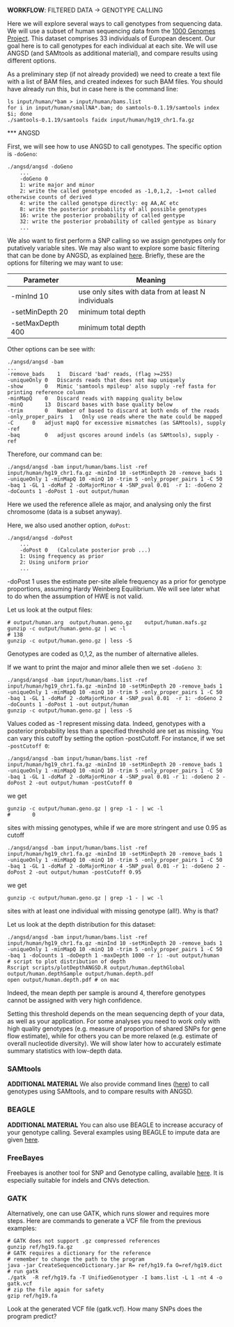 
**WORKFLOW**:
FILTERED DATA -> GENOTYPE CALLING

Here we will explore several ways to call genotypes from sequencing data.
We will use a subset of human sequencing data from the [1000 Genomes Project](http://www.1000genomes.org/). 
This dataset comprises 33 individuals of European descent.
Our goal here is to call genotypes for each individual at each site.
We will use ANGSD (and SAMtools as additional material), and compare results using different options.

As a preliminary step (if not already provided) we need to create a text file with a list of BAM files, and created indexes for such BAM files.
You should have already run this, but in case here is the command line:
```
ls input/human/*bam > input/human/bams.list
for i in input/human/smallNA*.bam; do samtools-0.1.19/samtools index $i; done
./samtools-0.1.19/samtools faidx input/human/hg19_chr1.fa.gz
```

*** ANGSD

First, we will see how to use ANGSD to call genotypes.
The specific option is `-doGeno`:
```
./angsd/angsd -doGeno
	...
	-doGeno	0
	1: write major and minor
	2: write the called genotype encoded as -1,0,1,2, -1=not called otherwise counts of derived
	4: write the called genotype directly: eg AA,AC etc 
	8: write the posterior probability of all possible genotypes
	16: write the posterior probability of called gentype
	32: write the posterior probability of called gentype as binary
	...
```
We also want to first perform a SNP calling so we assign genotypes only for putatively variable sites.
We may also want to explore some basic filtering that can be done by ANGSD, as explained [here](http://popgen.dk/angsd/index.php/Filters).
Briefly, these are the options for filtering we may want to use:

Parameter | Meaning
--------- | -------
-minInd 10 | use only sites with data from at least N individuals <br>
-setMinDepth 20 | minimum total depth <br>
-setMaxDepth 400 | minimum total depth <br>

Other options can be see with:
```
./angsd/angsd -bam
...
-remove_bads	1	Discard 'bad' reads, (flag >=255) 
-uniqueOnly	0	Discards reads that does not map uniquely
-show		0	Mimic 'samtools mpileup' also supply -ref fasta for printing reference column
-minMapQ	0	Discard reads with mapping quality below
-minQ		13	Discard bases with base quality below
-trim		0	Number of based to discard at both ends of the reads
-only_proper_pairs	1	Only use reads where the mate could be mapped
-C		0	adjust mapQ for excessive mismatches (as SAMtools), supply -ref
-baq		0	adjust qscores around indels (as SAMtools), supply -ref
```

Therefore, our command can be:
```
./angsd/angsd -bam input/human/bams.list -ref input/human/hg19_chr1.fa.gz -minInd 10 -setMinDepth 20 -remove_bads 1 -uniqueOnly 1 -minMapQ 10 -minQ 10 -trim 5 -only_proper_pairs 1 -C 50 -baq 1 -GL 1 -doMaf 2 -doMajorMinor 4 -SNP_pval 0.01  -r 1: -doGeno 2 -doCounts 1 -doPost 1 -out output/human
```
Here we used the reference allele as major, and analysing only the first chromosome (data is a subset anyway).

Here, we also used another option, `doPost`:
```
./angsd/angsd -doPost
	...
	-doPost	0	(Calculate posterior prob ...)
	1: Using frequency as prior
	2: Using uniform prior
	...
```
-doPost 1 uses the estimate per-site allele frequency as a prior for genotype proportions, assuming Hardy Weinberg Equilibrium. 
We will see later what to do when the assumption of HWE is not valid.

Let us look at the output files:
```
# output/human.arg	output/human.geno.gz	output/human.mafs.gz
gunzip -c output/human.geno.gz | wc -l
# 138
gunzip -c output/human.geno.gz | less -S
```
Genotypes are coded as 0,1,2, as the number of alternative alleles. 

If we want to print the major and minor allele then we set `-doGeno 3`:
```
./angsd/angsd -bam input/human/bams.list -ref input/human/hg19_chr1.fa.gz -minInd 10 -setMinDepth 20 -remove_bads 1 -uniqueOnly 1 -minMapQ 10 -minQ 10 -trim 5 -only_proper_pairs 1 -C 50 -baq 1 -GL 1 -doMaf 2 -doMajorMinor 4 -SNP_pval 0.01  -r 1: -doGeno 2 -doCounts 1 -doPost 1 -out output/human
gunzip -c output/human.geno.gz | less -S
```

Values coded as -1 represent missing data. Indeed, genotypes with a posterior probability less than a specified threshold are set as missing. 
You can vary this cutoff by setting the option -postCutoff.
For instance, if we set `-postCutoff 0`:
```
./angsd/angsd -bam input/human/bams.list -ref input/human/hg19_chr1.fa.gz -minInd 10 -setMinDepth 20 -remove_bads 1 -uniqueOnly 1 -minMapQ 10 -minQ 10 -trim 5 -only_proper_pairs 1 -C 50 -baq 1 -GL 1 -doMaf 2 -doMajorMinor 4 -SNP_pval 0.01 -r 1: -doGeno 2 -doPost 2 -out output/human -postCutoff 0
```
we get
```
gunzip -c output/human.geno.gz | grep -1 - | wc -l
#       0
```
sites with missing genotypes, while if we are more stringent and use 0.95 as cutoff
```
./angsd/angsd -bam input/human/bams.list -ref input/human/hg19_chr1.fa.gz -minInd 10 -setMinDepth 20 -remove_bads 1 -uniqueOnly 1 -minMapQ 10 -minQ 10 -trim 5 -only_proper_pairs 1 -C 50 -baq 1 -GL 1 -doMaf 2 -doMajorMinor 4 -SNP_pval 0.01 -r 1: -doGeno 2 -doPost 2 -out output/human -postCutoff 0.95
```
we get
```
gunzip -c output/human.geno.gz | grep -1 - | wc -l
```
sites with at least one individual with missing genotype (all!).
Why is that?

Let us look at the depth distribution for this dataset:
```
./angsd/angsd -bam input/human/bams.list -ref input/human/hg19_chr1.fa.gz -minInd 10 -setMinDepth 20 -remove_bads 1 -uniqueOnly 1 -minMapQ 10 -minQ 10 -trim 5 -only_proper_pairs 1 -C 50 -baq 1 -doCounts 1 -doDepth 1 -maxDepth 1000 -r 1: -out output/human
# script to plot distribution of depth
Rscript scripts/plotDepthANGSD.R output/human.depthGlobal output/human.depthSample output/human.depth.pdf
open output/human.depth.pdf # on mac
```
Indeed, the mean depth per sample is around 4, therefore genotypes cannot be assigned with very high confidence.

Setting this threshold depends on the mean sequencing depth of your data, as well as your application. 
For some analyses you need to work only with high quality genotypes (e.g. measure of proportion of shared SNPs for gene flow estimate), while for others you can be more relaxed (e.g. estimate of overall nucleotide diversity). 
We will show later how to accurately estimate summary statistics with low-depth data.


### SAMtools

**ADDITIONAL MATERIAL**
We also provide command lines ([here](https://github.com/mfumagalli/EvoGen_course/blob/master/genocall_samtools.md)) to call genotypes using SAMtools, and to compare results with ANGSD.


### BEAGLE

**ADDITIONAL MATERIAL**
You can also use BEAGLE to increase accuracy of your genotype calling.
Several examples using BEAGLE to impute data are given [here](https://github.com/mfumagalli/EvoGen_course/blob/master/imputation.md).

### FreeBayes

Freebayes is another tool for SNP and Genotype calling, available [here](https://github.com/ekg/freebayes).
It is especially suitable for indels and CNVs detection.

### GATK

Alternatively, one can use GATK, which runs slower and requires more steps. Here are commands to generate a VCF file from the previous examples:
```
# GATK does not support .gz compressed references
gunzip ref/hg19.fa.gz
# GATK requires a dictionary for the reference
# remember to change the path to the program
java -jar CreateSequenceDictionary.jar R= ref/hg19.fa O=ref/hg19.dict
# run gatk
./gatk  -R ref/hg19.fa -T UnifiedGenotyper -I bams.list -L 1 -nt 4 -o gatk.vcf
# zip the file again for safety
gzip ref/hg19.fa
```

Look at the generated VCF file (gatk.vcf). How many SNPs does the program predict?











